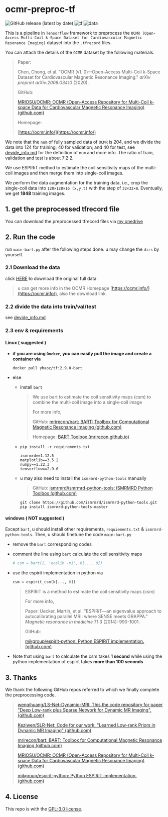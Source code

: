 # ocmr-preproc-tf

![GitHub release (latest by date)](https://img.shields.io/github/v/release/yhao-z/ocmr-preproc-tf?color=orange&display_name=tag) ![tf](https://img.shields.io/badge/Tensorflow-2.9.0-blue) ![data](https://img.shields.io/badge/Dataset-OCMR-brightgreen)

This is a pipeline in `Tensorflow` framework to preprocess the `OCMR (Open-Access Multi-Coil k-Space Dataset for Cardiovascular Magnetic Resonance Imaging)` dataset into the `.tfrecord` files.

You can attach the details of the `OCMR` dataset by the following materials.

> Paper:
>
> Chen, Chong, et al. "OCMR (v1. 0)--Open-Access Multi-Coil k-Space Dataset for Cardiovascular Magnetic Resonance Imaging." *arXiv preprint arXiv:2008.03410* (2020).
>
> GitHub:
>
> [MRIOSU/OCMR: OCMR (Open-Access Repository for Multi-Coil k-space Data for Cardiovascular Magnetic Resonance Imaging) (github.com)](https://github.com/MRIOSU/OCMR)
>
> Homepage:
>
> [https://ocmr.info/](https://ocmr.info/)

We note that the `num` of fully sampled data of `OCMR` is 204, and we divide the data into 124 for training; 40 for validation; and 40 for test, see [devide_info.md](divide_info.md) for the definition of `num` and more info. The ratio of train, validation and test is about 7:2:2.

We use ESPIRiT method to estimate the coil sensitivity maps of the multi-coil images and then merge them into single-coil images.

We perform the data augmentation for the training data, i.e., crop the single-coil data  into `128×128×16 (x,y,t)` with the step of `32×32×8`. Eventually, we get **1848** training images.

## 1. get the preprocessed tfrecord file

You can download the preprocessed tfrecord files via [my onedrive](https://stuhiteducn-my.sharepoint.com/:f:/g/personal/yhao-zhang_stu_hit_edu_cn/Ev1ZhrDUVU1EmJHg81y1-eYBdMRRbzb1SpXxQJtodMGsfg?e=NfFFXI)

## 2. Run the code

run `main-bart.py` after the following steps done. u may change the `dirs` by yourself.

### 2.1 Download the data

click [HERE](https://ocmr.s3.amazonaws.com/data/ocmr_cine.tar.gz) to download the original full data

> u can get more info in the OCMR Homepage [https://ocmr.info/](https://ocmr.info/), also the download link.

### 2.2 divide the data into train/val/test

see [devide_info.md](divide_info.md)

### 2.3 env & requirements

#### Linux ( suggested )

* **if you are using `Docker`, you can easily pull the image and create a container via**

  ```
  docker pull yhaoz/tf:2.9.0-bart
  ```

* else

  * install `bart`

    > We use bart to estimate the coil sensitivity maps (csm) to combine the multi-coil image into a single-coil image
    >
    > For more info, 
    >
    > GitHub: [mrirecon/bart: BART: Toolbox for Computational Magnetic Resonance Imaging (github.com)](https://github.com/mrirecon/bart)
    >
    > Homepage: [BART Toolbox (mrirecon.github.io)](https://mrirecon.github.io/bart/)
  
  * `pip install -r requirements.txt`
  
    ```
    ismrmrd==1.12.5
    matplotlib==3.5.2
    numpy==1.22.3
    tensorflow==2.9.0
    ```

  * u may also need to install the `ismrmrd-python-tools` manually
  
    > GitHub: [ismrmrd/ismrmrd-python-tools: ISMRMRD Python Toolbox (github.com)](https://github.com/ismrmrd/ismrmrd-python-tools)	
  
    ```
    git clone https://github.com/ismrmrd/ismrmrd-python-tools.git
    pip install ismrmrd-python-tools-master
    ```

#### windows ( NOT suggested )

Except `bart`, u should install other requirements, `requiements.txt` & `ismrmrd-python-tools`. Then, u should finetune the code `main-bart.py`

* remove the `bart` corresponding codes

* comment the line using `bart` calculate the coil sensitivity maps

  ```python
  # csm = bart(1, 'ecalib -m1', k[..., 0]) 
  ```

* use the espirit implementation in python via
  ```python
  csm = espirit_csm(k[..., 0])
  ```

  > ESPIRiT is a method to estimate the coil sensitivity maps (csm)
  >
  > For more info, 
  >
  > Paper: 
  > Uecker, Martin, et al. "ESPIRiT—an eigenvalue approach to autocalibrating parallel MRI: where SENSE meets GRAPPA." *Magnetic resonance in medicine* 71.3 (2014): 990-1001.
  >
  > GitHub:
  >
  > [mikgroup/espirit-python: Python ESPIRiT implementation. (github.com)](https://github.com/mikgroup/espirit-python)

* Note that using `bart` to calculate the csm takes **1 second** while using the python implementation of espirit takes **more than 100 seconds**

## 3. Thanks

We thank the following GitHub repos referred to which we finally complete the preprocessing code.

> [wenqihuang/LS-Net-Dynamic-MRI: This the code repository for paper "Deep Low-rank plus Sparse Network for Dynamic MR Imaging". (github.com)](https://github.com/wenqihuang/LS-Net-Dynamic-MRI)
>
> [Keziwen/SLR-Net: Code for our work: "Learned Low-rank Priors in Dynamic MR Imaging" (github.com)](https://github.com/Keziwen/SLR-Net)
>
> [mrirecon/bart: BART: Toolbox for Computational Magnetic Resonance Imaging (github.com)](https://github.com/mrirecon/bart)
>
> [MRIOSU/OCMR: OCMR (Open-Access Repository for Multi-Coil k-space Data for Cardiovascular Magnetic Resonance Imaging) (github.com)](https://github.com/MRIOSU/OCMR)
>
> [mikgroup/espirit-python: Python ESPIRiT implementation. (github.com)](https://github.com/mikgroup/espirit-python)

## 4. License

This repo is with the [GPL-3.0 license](https://github.com/yhao-z/ocmr-preproc-tf/blob/main/LICENSE).

